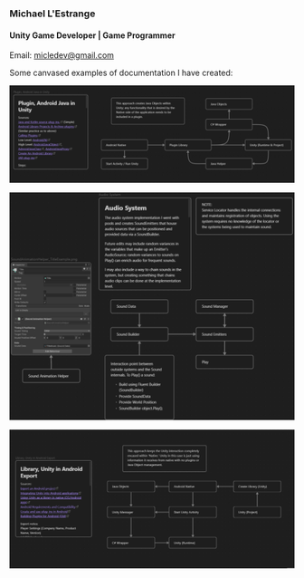 ### Michael L'Estrange
#### Unity Game Developer | Game Programmer
Email: micledev@gmail.com

Some canvased examples of documentation I have created:

<p align="center">
  <img src= "https://raw.githubusercontent.com/miclede/portfolio/gh-pages/assets/images/AndroidPluginForUnity.png" alt="Android Plugin For Unity"/>
</p>

<p align="center">
  <img src= "https://raw.githubusercontent.com/miclede/portfolio/gh-pages/assets/images/ObjectPooledAudioSystem.png" alt="Object Pooled Audio System"/>
</p>

<p align="center">
  <img src= "https://raw.githubusercontent.com/miclede/portfolio/gh-pages/assets/images/UnityAsLibraryForAndroid.png" alt="Unity As Library For Android"/>
</p>
